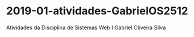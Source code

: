 # 2019-01-atividades-GabrielOS2512
Atividades da Disciplina de Sistemas Web I
Gabriel Oliveira Silva
